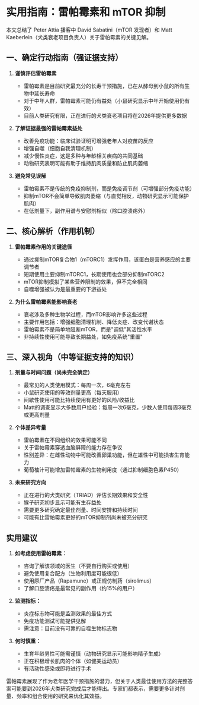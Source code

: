 # 实用指南：雷帕霉素和 mTOR 抑制

本文总结了 Peter Attia 播客中 David Sabatini（mTOR 发现者）和 Matt Kaeberlein（犬类衰老项目负责人）关于雷帕霉素的关键见解。

## 一、确定行动指南（强证据支持）

1. **谨慎评估雷帕霉素**
   - 雷帕霉素是目前研究最充分的长寿干预措施，已在从酵母到小鼠的所有生物中延长寿命
   - 对于中年人群，雷帕霉素可能仍有益处（小鼠研究显示中年开始使用仍有效）
   - 目前人类研究有限，正在进行的犬类衰老项目将在2026年提供更多数据

2. **了解证据最强的雷帕霉素益处**
   - 改善免疫功能：临床试验证明可增强老年人对疫苗的反应
   - 增强自噬（细胞自我清理机制）
   - 减少慢性炎症，这是多种与年龄相关疾病的共同基础
   - 动物研究表明可能有助于维持肌肉质量和防止肌肉萎缩

3. **避免常见误解**
   - 雷帕霉素不是传统的免疫抑制剂，而是免疫调节剂（可增强部分免疫功能）
   - 抑制mTOR不会简单导致肌肉萎缩（与直觉相反，动物研究显示可能保护肌肉）
   - 在低剂量下，副作用谱与安慰剂相似（除口腔溃疡外）

## 二、核心解析（作用机制）

1. **雷帕霉素作用的关键途径**
   - 通过抑制mTOR复合物1（mTORC1）发挥作用，该蛋白是营养感应的主要调节者
   - 短期使用主要抑制mTORC1，长期使用也会部分抑制mTORC2
   - mTOR抑制模拟了某些营养限制的效果，但不完全相同
   - 自噬增强被认为是最重要的下游益处

2. **为什么雷帕霉素能影响衰老**
   - 衰老涉及多种生物学过程，而mTOR影响许多这些过程
   - 主要作用包括：增强细胞清理机制、降低炎症、改变代谢状态
   - 雷帕霉素不是简单地阻断mTOR，而是"调低"其活性水平
   - 非持续性使用可能导致长期益处，如免疫系统"重置"

## 三、深入视角（中等证据支持的知识）

1. **剂量与时间问题（尚未完全确定）**
   - 最常见的人类使用模式：每周一次，6毫克左右
   - 小鼠研究使用的等效剂量更高（每天服用）
   - 间歇性使用可能比持续使用有更好的风险/收益比
   - Matt的调查显示大多数用户经验：每周一次6毫克，少数人使用每周3毫克或更高剂量

2. **个体差异考量**
   - 雷帕霉素在不同组织的效果可能不同
   - 关于雷帕霉素穿透血脑屏障的能力存在争议
   - 性别差异：在雌性动物中可能改善卵巢功能，但在雄性中可能损害生育能力
   - 葡萄柚汁可能增加雷帕霉素的生物利用度（通过抑制细胞色素P450）

3. **未来研究方向**
   - 正在进行的犬类研究（TRIAD）评估长期效果和安全性
   - 猴子研究初步显示可能有生存益处
   - 需要更多研究确定最佳剂量、时间安排和持续时间
   - 可能有比雷帕霉素更好的mTOR抑制剂尚未被充分研究

## 实用建议

1. **如考虑使用雷帕霉素：**
   - 咨询了解该领域的医生（不要自行购买或使用）
   - 避免使用复合配方（生物利用度可能很低）
   - 使用原厂产品（Rapamune）或正规仿制药（sirolimus）
   - 了解口腔溃疡是最常见的副作用（约15%的用户）

2. **监测指标：**
   - 炎症标志物可能是监测效果的最佳方式
   - 免疫功能测试可能提供见解
   - 需注意：目前没有可靠的自噬生物标志物

3. **何时慎重：**
   - 生育年龄男性可能需谨慎（动物研究显示可能影响精子生成）
   - 正在积极增长肌肉的个体（如健美运动员）
   - 有活动性感染或即将进行手术

雷帕霉素展现了作为老年医学干预措施的潜力，但关于人类最佳使用方法的完整答案可能要到2026年犬类研究完成后才能得出。专家们都表示，需要更多针对剂量、频率和组合使用的研究来优化其效益。